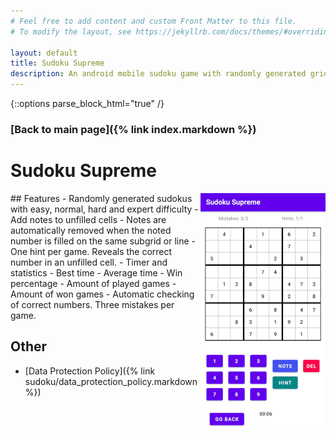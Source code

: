 ```yaml
---
# Feel free to add content and custom Front Matter to this file.
# To modify the layout, see https://jekyllrb.com/docs/themes/#overriding-theme-defaults

layout: default
title: Sudoku Supreme
description: An android mobile sudoku game with randomly generated grids
---
```

{::options parse_block_html="true" /}
### [Back to main page]({% link index.markdown %})

# Sudoku Supreme

<img style="float: right;" src="../assets/images/gameplay_screen.png">
## Features
- Randomly generated sudokus with easy, normal, hard and expert difficulty
- Add notes to unfilled cells
    - Notes are automatically removed when the noted number is filled on the same subgrid or line
- One hint per game. Reveals the correct number in an unfilled cell.
- Timer and statistics
    - Best time
    - Average time
    - Win percentage
    - Amount of played games
    - Amount of won games
- Automatic checking of correct numbers. Three mistakes per game.

## Other
- [Data Protection Policy]({% link sudoku/data_protection_policy.markdown %})